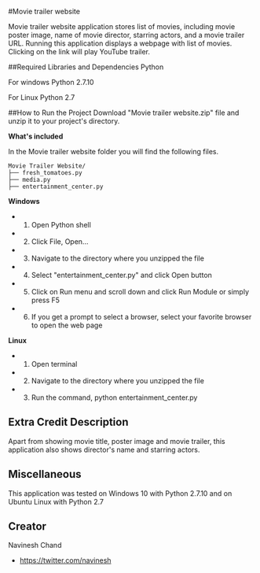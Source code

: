 #Movie trailer website

Movie trailer website application stores list of movies, including movie poster image, name of movie director, starring actors, and a movie trailer URL. Running this application displays a webpage with list of movies. Clicking on the link will play YouTube trailer.

##Required Libraries and Dependencies
Python

For windows Python 2.7.10

For Linux Python 2.7

##How to Run the Project
Download "Movie trailer website.zip" file and unzip it to your project's directory.

**What's included**

In the Movie trailer website folder you will find the following files.

```
Movie Trailer Website/
├── fresh_tomatoes.py
├── media.py
├── entertainment_center.py
```

**Windows**
- 1. Open Python shell
- 2. Click File, Open...
- 3. Navigate to the directory where you unzipped the file
- 4. Select "entertainment_center.py" and click Open button
- 5. Click on Run menu and scroll down and click Run Module or simply press F5
- 6. If you get a prompt to select a browser, select your favorite browser to open the web page

**Linux**
- 1. Open terminal
- 2. Navigate to the directory where you unzipped the file
- 3. Run the command, python entertainment_center.py

Extra Credit Description
-------------------------
Apart from showing movie title, poster image and movie trailer, this application also shows director's name and starring actors.

Miscellaneous
--------------
This application was tested on Windows 10 with Python 2.7.10 and on Ubuntu Linux with Python 2.7

Creator
--------
Navinesh Chand
- https://twitter.com/navinesh
